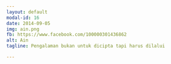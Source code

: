 ```yaml
---
layout: default
modal-id: 16
date: 2014-09-05
img: ain.png
fb: https://www.facebook.com/100000301436862
alt: Ain
tagline: Pengalaman bukan untuk dicipta tapi harus dilalui

---
```

